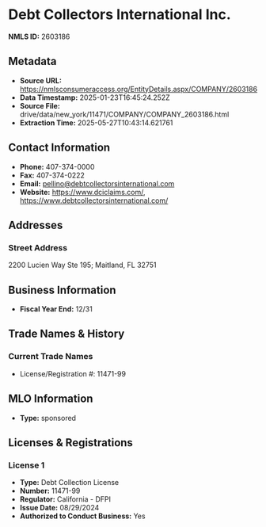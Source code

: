 # Debt Collectors International Inc.

**NMLS ID:** 2603186

## Metadata
- **Source URL:** https://nmlsconsumeraccess.org/EntityDetails.aspx/COMPANY/2603186
- **Data Timestamp:** 2025-01-23T16:45:24.252Z
- **Source File:** drive/data/new_york/11471/COMPANY/COMPANY_2603186.html
- **Extraction Time:** 2025-05-27T10:43:14.621761

## Contact Information
- **Phone:** 407-374-0000
- **Fax:** 407-374-0222
- **Email:** pellino@debtcollectorsinternational.com
- **Website:** https://www.dciclaims.com/, https://www.debtcollectorsinternational.com/

## Addresses
### Street Address
2200 Lucien Way Ste 195; Maitland, FL 32751

## Business Information
- **Fiscal Year End:** 12/31

## Trade Names & History
### Current Trade Names
- License/Registration #: 11471-99

## MLO Information
- **Type:** sponsored

## Licenses & Registrations

### License 1
- **Type:** Debt Collection License
- **Number:** 11471-99
- **Regulator:** California - DFPI
- **Issue Date:** 08/29/2024
- **Authorized to Conduct Business:** Yes
